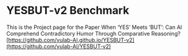 # YESBUT-v2 Benchmark
This is the Project page for the Paper When ‘YES’ Meets ‘BUT’: Can AI Comprehend Contradictory Humor Through Comparative Reasoning? 
[https://github.com/vulab-AI.github.io/YESBUT-v2](https://github.com/vulab-AI/YESBUT-v2)

